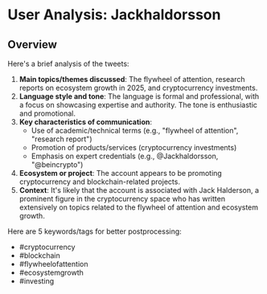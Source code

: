 # User Analysis: Jackhaldorsson

## Overview

Here's a brief analysis of the tweets:

1. **Main topics/themes discussed**: The flywheel of attention, research reports on ecosystem growth in 2025, and cryptocurrency investments.
2. **Language style and tone**: The language is formal and professional, with a focus on showcasing expertise and authority. The tone is enthusiastic and promotional.
3. **Key characteristics of communication**:
	* Use of academic/technical terms (e.g., "flywheel of attention", "research report")
	* Promotion of products/services (cryptocurrency investments)
	* Emphasis on expert credentials (e.g., @Jackhaldorsson, "@beincrypto")
4. **Ecosystem or project**: The account appears to be promoting cryptocurrency and blockchain-related projects.
5. **Context**: It's likely that the account is associated with Jack Halderson, a prominent figure in the cryptocurrency space who has written extensively on topics related to the flywheel of attention and ecosystem growth.

Here are 5 keywords/tags for better postprocessing:

* #cryptocurrency
* #blockchain
* #flywheelofattention
* #ecosystemgrowth
* #investing